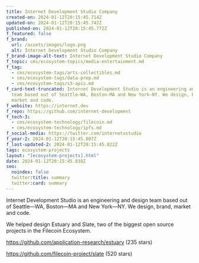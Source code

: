 ```yaml
---
title: Internet Development Studio Company
created-on: 2024-01-12T20:15:45.714Z
updated-on: 2024-01-12T20:15:45.742Z
published-on: 2024-01-12T20:15:45.772Z
f_featured: false
f_brand:
  url: /assets/images/logo.png
  alt: Internet Development Studio Company
f_brand-image-alt-text: Internet Development Studio Company
f_topic: cms/ecosystem-topics/media-entertainment.md
f_tag:
  - cms/ecosystem-tags/arts-collectibles.md
  - cms/ecosystem-tags/data-prep.md
  - cms/ecosystem-tags/s3-apis.md
f_card-text-truncated: Internet Development Studio is an engineering and design
  team based out of Seattle—WA, Boston—MA and New York—NY. We design, brand,
  market and code.
f_website: https://internet.dev
f_repo: https://github.com/internet-development
f_tech-3:
  - cms/ecosystem-technology/filecoin.md
  - cms/ecosystem-technology/ipfs.md
f_social-media: https://twitter.com/internetxstudio
f_year-2: 2024-01-12T20:15:45.807Z
f_last-updated-2: 2024-01-12T20:15:45.822Z
tags: ecosystem-projects
layout: "[ecosystem-projects].html"
date: 2024-01-12T20:15:45.838Z
seo:
  noindex: false
  twitter:title: summary
  twitter:card: summary
---
```

Internet Development Studio is an engineering and design team based out of Seattle—WA, Boston—MA and New York—NY. We design, brand, market and code.

We helped design Estuary and Slate, two of the biggest open source projects in the Filecoin Ecosystem.

<https://github.com/application-research/estuary> (235 stars)

<https://github.com/filecoin-project/slate> (520 stars)